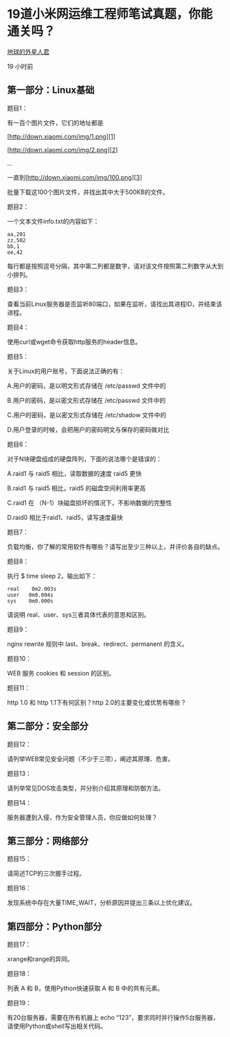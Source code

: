 # 19道小米网运维工程师笔试真题，你能通关吗？

[地球的外星人君][0]

19 小时前

## 第一部分：Linux基础

题目1：

有一百个图片文件，它们的地址都是

[http://down.xiaomi.com/img/1.png][1]

[http://down.xiaomi.com/img/2.png][2]

…

一直到[http://down.xiaomi.com/img/100.png][3]

批量下载这100个图片文件，并找出其中大于500KB的文件。

题目2：

一个文本文件info.txt的内容如下：

    aa,201
    zz,502
    bb,1
    ee,42
    

每行都是按照逗号分隔，其中第二列都是数字，请对该文件按照第二列数字从大到小排列。

题目3：

查看当前Linux服务器是否监听80端口，如果在监听，请找出其进程ID，并结束该进程。

题目4：

使用curl或wget命令获取http服务的header信息。

题目5：

关于Linux的用户账号，下面说法正确的有：

A.用户的密码，是以明文形式存储在 /etc/passwd 文件中的

B.用户的密码，是以密文形式存储在 /etc/passwd 文件中的

C.用户的密码，是以密文形式存储在 /etc/shadow 文件中的

D.用户登录的时候，会把用户的密码明文与保存的密码做对比

题目6：

对于N块硬盘组成的硬盘阵列，下面的说法哪个是错误的：

A.raid1 与 raid5 相比，读取数据的速度 raid5 更快

B.raid1 与 raid5 相比，raid5 的磁盘空间利用率更高

C.raid1 在 （N-1）块磁盘损坏的情况下，不影响数据的完整性

D.raid0 相比于raid1、raid5，读写速度最快

题目7：

负载均衡，你了解的常用软件有哪些？请写出至少三种以上，并评价各自的缺点。

题目8：

执行 $ time sleep 2，输出如下：

    real    0m2.003s
    user   0m0.004s
    sys    0m0.000s
    

请说明 real、user、sys三者具体代表的意思和区别。

题目9：

nginx rewrite 规则中 last、break、redirect、permanent 的含义。

题目10：

WEB 服务 cookies 和 session 的区别。

题目11：

http 1.0 和 http 1.1下有何区别？http 2.0的主要变化或优势有哪些？

## 第二部分：安全部分

题目12：

请列举WEB常见安全问题（不少于三项），阐述其原理、危害。

题目13：

请列举常见DOS攻击类型，并分别介绍其原理和防御方法。

题目14：

服务器遭到入侵，作为安全管理人员，你应做如何处理？

## 第三部分：网络部分

题目15：

请简述TCP的三次握手过程。

题目16：

发现系统中存在大量TIME_WAIT，分析原因并提出三条以上优化建议。

## 第四部分：Python部分

题目17：

xrange和range的异同。

题目18：

列表 A 和 B，使用Python快速获取 A 和 B 中的共有元素。

题目19：

有20台服务器，需要在所有机器上 echo “123”，要求同时并行操作5台服务器，请使用Python或shell写出相关代码。

[0]: https://www.zhihu.com/people/diqiuyo
[1]: http://link.zhihu.com/?target=http%3A//down.xiaomi.com/img/1.png
[2]: http://link.zhihu.com/?target=http%3A//down.xiaomi.com/img/2.png
[3]: http://link.zhihu.com/?target=http%3A//down.xiaomi.com/img/100.png